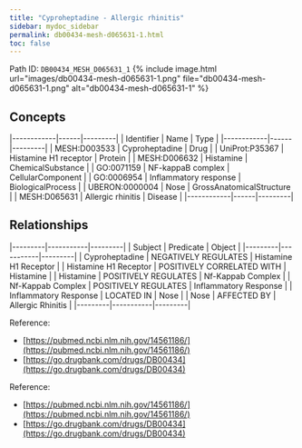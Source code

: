 ```yaml
---
title: "Cyproheptadine - Allergic rhinitis"
sidebar: mydoc_sidebar
permalink: db00434-mesh-d065631-1.html
toc: false 
---
```



Path ID: `DB00434_MESH_D065631_1`
{% include image.html url="images/db00434-mesh-d065631-1.png" file="db00434-mesh-d065631-1.png" alt="db00434-mesh-d065631-1" %}

## Concepts

|------------|------|---------|
| Identifier | Name | Type    |
|------------|------|---------|
| MESH:D003533 | Cyproheptadine | Drug |
| UniProt:P35367 | Histamine H1 receptor | Protein |
| MESH:D006632 | Histamine | ChemicalSubstance |
| GO:0071159 | NF-kappaB complex | CellularComponent |
| GO:0006954 | Inflammatory response | BiologicalProcess |
| UBERON:0000004 | Nose | GrossAnatomicalStructure |
| MESH:D065631 | Allergic rhinitis | Disease |
|------------|------|---------|

## Relationships

|---------|-----------|---------|
| Subject | Predicate | Object  |
|---------|-----------|---------|
| Cyproheptadine | NEGATIVELY REGULATES | Histamine H1 Receptor |
| Histamine H1 Receptor | POSITIVELY CORRELATED WITH | Histamine |
| Histamine | POSITIVELY REGULATES | Nf-Kappab Complex |
| Nf-Kappab Complex | POSITIVELY REGULATES | Inflammatory Response |
| Inflammatory Response | LOCATED IN | Nose |
| Nose | AFFECTED BY | Allergic Rhinitis |
|---------|-----------|---------|

Reference: 
  - [https://pubmed.ncbi.nlm.nih.gov/14561186/](https://pubmed.ncbi.nlm.nih.gov/14561186/)
  - [https://go.drugbank.com/drugs/DB00434](https://go.drugbank.com/drugs/DB00434)

Reference: 
  - [https://pubmed.ncbi.nlm.nih.gov/14561186/](https://pubmed.ncbi.nlm.nih.gov/14561186/)
  - [https://go.drugbank.com/drugs/DB00434](https://go.drugbank.com/drugs/DB00434)
